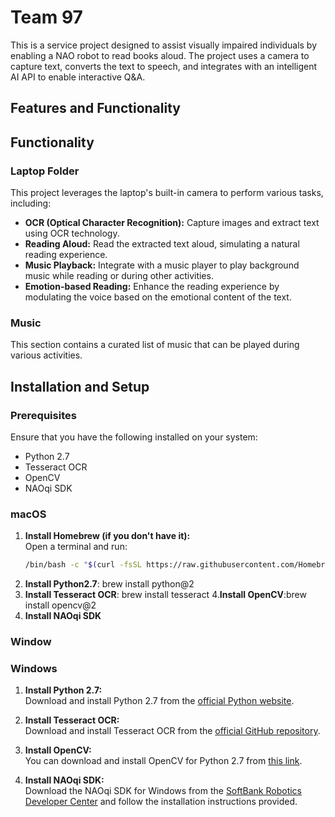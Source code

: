# Team 97

This is a service project designed to assist visually impaired individuals by enabling a NAO robot to read books aloud. The project uses a camera to capture text, converts the text to speech, and integrates with an intelligent AI API to enable interactive Q&A.

## Features and Functionality

## Functionality

### Laptop Folder

This project leverages the laptop's built-in camera to perform various tasks, including:

- **OCR (Optical Character Recognition):** Capture images and extract text using OCR technology.
- **Reading Aloud:** Read the extracted text aloud, simulating a natural reading experience.
- **Music Playback:** Integrate with a music player to play background music while reading or during other activities.
- **Emotion-based Reading:** Enhance the reading experience by modulating the voice based on the emotional content of the text.

### Music

This section contains a curated list of music that can be played during various activities.


## Installation and Setup


### Prerequisites

Ensure that you have the following installed on your system:

- Python 2.7
- Tesseract OCR
- OpenCV
- NAOqi SDK

### macOS

1. **Install Homebrew (if you don't have it):**  
   Open a terminal and run:
   ```bash
   /bin/bash -c "$(curl -fsSL https://raw.githubusercontent.com/Homebrew/install/HEAD/install.sh)"
2. **Install Python2.7**: brew install python@2
3. **Install Tesseract OCR**: brew install tesseract
4.**Install OpenCV**:brew install opencv@2
5. **Install NAOqi SDK**

### Window 
### Windows

1. **Install Python 2.7:**  
   Download and install Python 2.7 from the [official Python website](https://www.python.org/downloads/release/python-2718/).

2. **Install Tesseract OCR:**  
   Download and install Tesseract OCR from the [official GitHub repository](https://github.com/tesseract-ocr/tesseract/wiki).

3. **Install OpenCV:**  
   You can download and install OpenCV for Python 2.7 from [this link](https://opencv-python-tutroals.readthedocs.io/en/latest/py_tutorials/py_setup/py_install/py_install_windows/py_install_windows.html).

4. **Install NAOqi SDK:**  
   Download the NAOqi SDK for Windows from the [SoftBank Robotics Developer Center](https://developer.softbankrobotics.com/) and follow the installation instructions provided.

   




